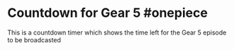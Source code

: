 # Countdown for Gear 5 #onepiece

This is a countdown timer which shows the time left for the Gear 5 episode to be broadcasted